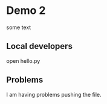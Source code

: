 # Demo 2

some text

## Local developers

open hello.py

## Problems

I am having problems pushing the file.
